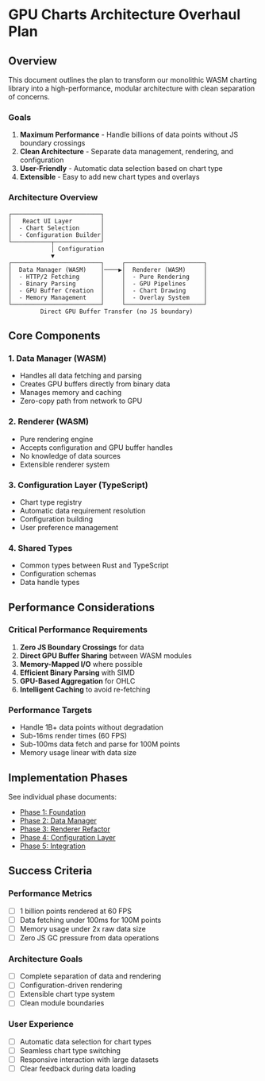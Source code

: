 # GPU Charts Architecture Overhaul Plan

## Overview

This document outlines the plan to transform our monolithic WASM charting library into a high-performance, modular architecture with clean separation of concerns.

### Goals
1. **Maximum Performance** - Handle billions of data points without JS boundary crossings
2. **Clean Architecture** - Separate data management, rendering, and configuration
3. **User-Friendly** - Automatic data selection based on chart type
4. **Extensible** - Easy to add new chart types and overlays

### Architecture Overview

```
┌─────────────────────────┐
│   React UI Layer        │
│  - Chart Selection      │
│  - Configuration Builder│
└───────────┬─────────────┘
            │ Configuration
            ▼
┌─────────────────────────┐     ┌──────────────────────┐
│  Data Manager (WASM)    │────▶│  Renderer (WASM)     │
│  - HTTP/2 Fetching      │     │  - Pure Rendering    │
│  - Binary Parsing       │     │  - GPU Pipelines     │
│  - GPU Buffer Creation  │     │  - Chart Drawing     │
│  - Memory Management    │     │  - Overlay System    │
└─────────────────────────┘     └──────────────────────┘
         Direct GPU Buffer Transfer (no JS boundary)
```

## Core Components

### 1. Data Manager (WASM)
- Handles all data fetching and parsing
- Creates GPU buffers directly from binary data
- Manages memory and caching
- Zero-copy path from network to GPU

### 2. Renderer (WASM)
- Pure rendering engine
- Accepts configuration and GPU buffer handles
- No knowledge of data sources
- Extensible renderer system

### 3. Configuration Layer (TypeScript)
- Chart type registry
- Automatic data requirement resolution
- Configuration building
- User preference management

### 4. Shared Types
- Common types between Rust and TypeScript
- Configuration schemas
- Data handle types

## Performance Considerations

### Critical Performance Requirements
1. **Zero JS Boundary Crossings** for data
2. **Direct GPU Buffer Sharing** between WASM modules
3. **Memory-Mapped I/O** where possible
4. **Efficient Binary Parsing** with SIMD
5. **GPU-Based Aggregation** for OHLC
6. **Intelligent Caching** to avoid re-fetching

### Performance Targets
- Handle 1B+ data points without degradation
- Sub-16ms render times (60 FPS)
- Sub-100ms data fetch and parse for 100M points
- Memory usage linear with data size

## Implementation Phases

See individual phase documents:
- [Phase 1: Foundation](./docs/PHASE_1_FOUNDATION.md)
- [Phase 2: Data Manager](./docs/PHASE_2_DATA_MANAGER.md)
- [Phase 3: Renderer Refactor](./docs/PHASE_3_RENDERER.md)
- [Phase 4: Configuration Layer](./docs/PHASE_4_CONFIGURATION.md)
- [Phase 5: Integration](./docs/PHASE_5_INTEGRATION.md)

## Success Criteria

### Performance Metrics
- [ ] 1 billion points rendered at 60 FPS
- [ ] Data fetching under 100ms for 100M points
- [ ] Memory usage under 2x raw data size
- [ ] Zero JS GC pressure from data operations

### Architecture Goals
- [ ] Complete separation of data and rendering
- [ ] Configuration-driven rendering
- [ ] Extensible chart type system
- [ ] Clean module boundaries

### User Experience
- [ ] Automatic data selection for chart types
- [ ] Seamless chart type switching
- [ ] Responsive interaction with large datasets
- [ ] Clear feedback during data loading